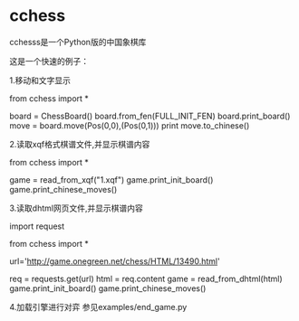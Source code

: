 # cchess
cchesss是一个Python版的中国象棋库

这是一个快速的例子：

1.移动和文字显示

from cchess import *

board = ChessBoard()
board.from_fen(FULL_INIT_FEN)
board.print_board()
move = board.move(Pos(0,0),(Pos(0,1)))
print move.to_chinese()


2.读取xqf格式棋谱文件,并显示棋谱内容

from cchess import *

game = read_from_xqf("1.xqf")
game.print_init_board()
game.print_chinese_moves()


3.读取dhtml网页文件,并显示棋谱内容

import request

from cchess import *

url='http://game.onegreen.net/chess/HTML/13490.html'

req = requests.get(url)
html = req.content
game = read_from_dhtml(html)
game.print_init_board()
game.print_chinese_moves()

4.加载引擎进行对弈
  参见examples/end_game.py
  